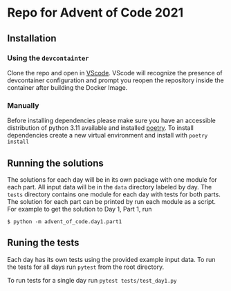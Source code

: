 # Repo for Advent of Code 2021

## Installation

### Using the `devcontainter`
Clone the repo and open in [VScode](https://code.visualstudio.com/).  VScode will recognize the presence of devcontainer configuration and prompt you reopen the repository inside the container after building the Docker Image.

### Manually
Before installing dependencies please make sure you have an accessible distribution of python 3.11 available and installed [poetry](https://python-poetry.org/).  To install dependencies create a new virtual environment and install with `poetry install`

## Running the solutions
The solutions for each day will be in its own package with one module for each part.  All input data will be in the `data` directory labeled by day. The `tests` directory contains one module for each day with tests for both parts.  The solution for each part can be printed by run each module as a script. For example to get the solution to Day 1, Part 1, run
```shell
$ python -m advent_of_code.day1.part1
```

## Runing the tests
Each day has its own tests using the provided example input data.  To run the tests for all days run `pytest` from the root directory.

To run tests for a single day run `pytest tests/test_day1.py`


